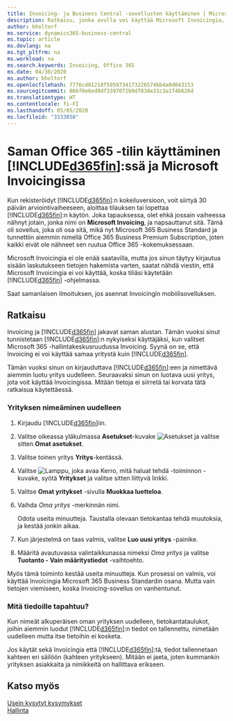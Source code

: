 ```yaml
---
title: Invoicing- ja Business Central -sovellusten käyttäminen | Microsoft Docs
description: Ratkaisu, jonka avulla voi käyttää Microsoft Invoicingia, kun olet rekisteröitynyt Dynamics 365 Business Centraliin.
author: bholtorf
ms.service: dynamics365-business-central
ms.topic: article
ms.devlang: na
ms.tgt_pltfrm: na
ms.workload: na
ms.search.keywords: Invoicing, Office 365
ms.date: 04/30/2020
ms.author: bholtorf
ms.openlocfilehash: 7776cd01218f5959734173226574bb4a0d043153
ms.sourcegitcommit: 866f0e6ed9df3397072b9df838e31c3a1f4b626d
ms.translationtype: HT
ms.contentlocale: fi-FI
ms.lasthandoff: 05/05/2020
ms.locfileid: "3333858"
---
```

# <a name="using-the-same-office-365-account-in-d365fin-and-microsoft-invoicing"></a>Saman Office 365 -tilin käyttäminen [!INCLUDE[d365fin](includes/d365fin_long_md.md)]:ssä ja Microsoft Invoicingissa
Kun rekisteröidyt [!INCLUDE[d365fin](includes/d365fin_md.md)]:n kokeiluversioon, voit siirtyä 30 päivän arviointivaiheeseen, aloittaa tilauksen tai lopettaa [!INCLUDE[d365fin](includes/d365fin_md.md)]:n käytön. Joka tapauksessa, olet ehkä jossain vaiheessa nähnyt jotain, jonka nimi on **Microsoft Invoicing**, ja napsauttanut sitä. Tämä oli sovellus, joka oli osa sitä, mikä nyt Microsoft 365 Business Standard ja tunnettiin aiemmin nimellä Office 365 Business Premium Subscription, joten kaikki eivät ole nähneet sen ruutua Office 365 -kokemuksessaan.  

Microsoft Invoicingia ei ole enää saatavilla, mutta jos sinun täytyy kirjautua sisään laskutukseen tietojen hakemista varten, saatat nähdä viestin, että Microsoft Invoicingia ei voi käyttää, koska tiliäsi käytetään [!INCLUDE[d365fin](includes/d365fin_md.md)] -ohjelmassa.  

Saat samanlaisen ilmoituksen, jos asennat Invoicingin mobiilisovelluksen.  

## <a name="workaround"></a>Ratkaisu
Invoicing ja [!INCLUDE[d365fin](includes/d365fin_md.md)] jakavat saman alustan. Tämän vuoksi sinut tunnistetaan [!INCLUDE[d365fin](includes/d365fin_md.md)]:n nykyiseksi käyttäjäksi, kun valitset Microsoft 365 -hallintakeskusruudussa Invoicing. Syynä on se, että Invoicing ei voi käyttää samaa yritystä kuin [!INCLUDE[d365fin](includes/d365fin_md.md)].  

Tämän vuoksi sinun on kirjauduttava [!INCLUDE[d365fin](includes/d365fin_md.md)]:een ja nimettävä aiemmin luotu yritys uudelleen. Seuraavaksi sinun on luotava uusi yritys, jota voit käyttää Invoicingissa. Mitään tietoja ei siirretä tai korvata tätä ratkaisua käytettäessä.

### <a name="to-rename-your-company"></a>Yrityksen nimeäminen uudelleen
1. Kirjaudu [!INCLUDE[d365fin](includes/d365fin_md.md)]iin.
2. Valitse oikeassa yläkulmassa **Asetukset**-kuvake ![Asetukset](media/ui-experience/settings_icon_small.png "Roolikeskuksen Asetukset-kuvake") ja valitse sitten **Omat asetukset**.
3. Valitse toinen yritys **Yritys**-kentässä.
4. Valitse ![Lamppu, joka avaa Kerro, mitä haluat tehdä -toiminnon](media/ui-search/search_small.png "Kerro, mitä haluat tehdä") -kuvake, syötä **Yritykset** ja valitse sitten liittyvä linkki.  
5. Valitse **Omat yritykset** -sivulla **Muokkaa luetteloa**.  
6. Vaihda *Oma yritys* -merkinnän nimi.  

    Odota useita minuutteja. Taustalla olevaan tietokantaa tehdä muutoksia, ja kestää jonkin aikaa.
7.  Kun järjestelmä on taas valmis, valitse **Luo uusi yritys** -painike.  
8.  Määritä avautuvassa valintaikkunassa nimeksi *Oma yritys* ja valitse **Tuotanto - Vain määritystiedot** -vaihtoehto.  

Myös tämä toiminto kestää useita minuutteja. Kun prosessi on valmis, voi käyttää Invoicingia Microsoft 365 Business Standardin osana. Mutta vain tietojen viemiseen, koska Invoicing-sovellus on vanhentunut.  

### <a name="what-about-my-data"></a>Mitä tiedoille tapahtuu?
Kun nimeät alkuperäisen oman yrityksen uudelleen, tietokantataulukot, joihin aiemmin luodut [!INCLUDE[d365fin](includes/d365fin_md.md)]:n tiedot on tallennettu, nimetään uudelleen mutta itse tietoihin ei kosketa.  

Jos käytät sekä Invoicingia että [!INCLUDE[d365fin](includes/d365fin_md.md)]:tä, tiedot tallennetaan kahteen eri säilöön (kahteen yritykseen). Mitään ei jaeta, joten kummankin yrityksen asiakkaita ja nimikkeitä on hallittava erikseen.  

## <a name="see-also"></a>Katso myös
[Usein kysytyt kysymykset](across-faq.md)  
[Hallinta](admin-setup-and-administration.md)  
